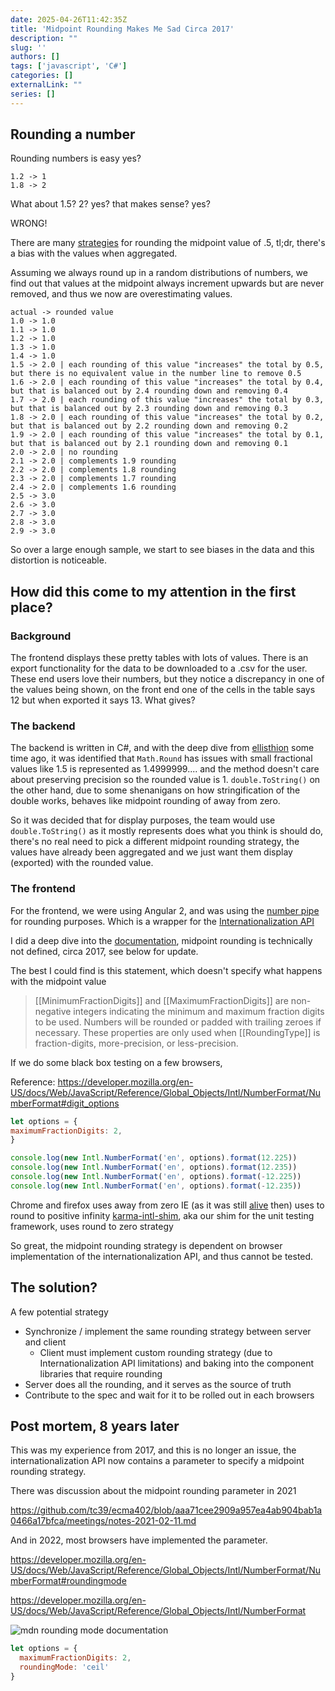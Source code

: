 ```yaml
--- 
date: 2025-04-26T11:42:35Z
title: 'Midpoint Rounding Makes Me Sad Circa 2017'
description: ""
slug: ''
authors: []
tags: ['javascript', 'C#']
categories: []
externalLink: ""
series: []
---
```



## Rounding a number

Rounding numbers is easy yes?

```text
1.2 -> 1
1.8 -> 2
```

What about 1.5? 2? yes? that makes sense? yes?

WRONG!

There are many [strategies](https://en.wikipedia.org/wiki/Rounding#Rounding_to_integer) for rounding the midpoint value of .5, tl;dr, there's a bias with the values when aggregated.

Assuming we always round up in a random distributions of numbers, we find out that values at the midpoint always increment upwards but are never removed, and thus we now are overestimating values.

```text
actual -> rounded value
1.0 -> 1.0
1.1 -> 1.0 
1.2 -> 1.0
1.3 -> 1.0
1.4 -> 1.0
1.5 -> 2.0 | each rounding of this value "increases" the total by 0.5, but there is no equivalent value in the number line to remove 0.5
1.6 -> 2.0 | each rounding of this value "increases" the total by 0.4, but that is balanced out by 2.4 rounding down and removing 0.4
1.7 -> 2.0 | each rounding of this value "increases" the total by 0.3, but that is balanced out by 2.3 rounding down and removing 0.3
1.8 -> 2.0 | each rounding of this value "increases" the total by 0.2, but that is balanced out by 2.2 rounding down and removing 0.2
1.9 -> 2.0 | each rounding of this value "increases" the total by 0.1, but that is balanced out by 2.1 rounding down and removing 0.1
2.0 -> 2.0 | no rounding
2.1 -> 2.0 | complements 1.9 rounding
2.2 -> 2.0 | complements 1.8 rounding
2.3 -> 2.0 | complements 1.7 rounding
2.4 -> 2.0 | complements 1.6 rounding
2.5 -> 3.0
2.6 -> 3.0
2.7 -> 3.0
2.8 -> 3.0
2.9 -> 3.0
```

So over a large enough sample, we start to see biases in the data and this distortion is noticeable.

## How did this come to my attention in the first place?

### Background

The frontend displays these pretty tables with lots of values. There is an export functionality for the data to be downloaded to a .csv for the user. These end users love their numbers, but they notice a discrepancy in one of the values being shown, on the front end one of the cells in the table says 12 but when exported it says 13. What gives?

### The backend

The backend is written in C#, and with the deep dive from [ellisthion](https://github.com/ellisthion) some time ago, it was identified that `Math.Round` has issues with small fractional values like 1.5 is represented as 1.4999999.... and the method doesn't care about preserving precision so the rounded value is 1. `double.ToString()` on the other hand, due to some shenanigans on how stringification of the double works, behaves like midpoint rounding of away from zero.

So it was decided that for display purposes, the team would use `double.ToString()` as it mostly represents does what you think is should do, there's no real need to pick a different midpoint rounding strategy, the values have already been aggregated and we just want them display (exported) with the rounded value.

### The frontend

For the frontend, we were using Angular 2, and was using the [number pipe](https://github.com/angular/angular/blob/ffe5c49c3ebb51d534a339e0d85a0aa7967923dc/modules/%40angular/common/src/pipes/number_pipe.ts#L52C10-L52C25) for rounding purposes. Which is a wrapper for the [Internationalization API](https://developer.mozilla.org/en-US/docs/Web/JavaScript/Reference/Global_Objects/Intl)

I did a deep dive into the [documentation](https://tc39.es/ecma402/#intl-object), midpoint rounding is technically not defined, circa 2017, see below for update.

The best I could find is this statement, which doesn't specify what happens with the midpoint value

> [[MinimumFractionDigits]] and [[MaximumFractionDigits]] are non-negative integers indicating the minimum and maximum fraction digits to be used. Numbers will be rounded or padded with trailing zeroes if necessary. These properties are only used when [[RoundingType]] is fraction-digits, more-precision, or less-precision.

If we do some black box testing on a few browsers,  

Reference: <https://developer.mozilla.org/en-US/docs/Web/JavaScript/Reference/Global_Objects/Intl/NumberFormat/NumberFormat#digit_options>

```javascript
let options = {
maximumFractionDigits: 2,
}

console.log(new Intl.NumberFormat('en', options).format(12.225))
console.log(new Intl.NumberFormat('en', options).format(12.235))
console.log(new Intl.NumberFormat('en', options).format(-12.225))
console.log(new Intl.NumberFormat('en', options).format(-12.235))
```

Chrome and firefox uses away from zero
IE (as it was still [alive](https://blogs.windows.com/windowsexperience/2022/06/15/internet-explorer-11-has-retired-and-is-officially-out-of-support-what-you-need-to-know/) then) uses to round to positive infinity
[karma-intl-shim](https://www.npmjs.com/package/karma-intl-shim), aka our shim for the unit testing framework, uses round to zero strategy

So great, the midpoint rounding strategy is dependent on browser implementation of the internationalization API, and thus cannot be tested.

## The solution?

A few potential strategy

- Synchronize / implement the same rounding strategy between server and client
  - Client must implement custom rounding strategy (due to Internationalization API limitations) and baking into the component libraries that require rounding
- Server does all the rounding, and it serves as the source of truth
- Contribute to the spec and wait for it to be rolled out in each browsers

## Post mortem, 8 years later

This was my experience from 2017, and this is no longer an issue, the internationalization API now contains a parameter to specify a midpoint rounding strategy.

There was discussion about the midpoint rounding parameter in 2021

<https://github.com/tc39/ecma402/blob/aaa71cee2909a957ea4ab904bab1a0466a17bfca/meetings/notes-2021-02-11.md>

And in 2022, most browsers have implemented the parameter.

<https://developer.mozilla.org/en-US/docs/Web/JavaScript/Reference/Global_Objects/Intl/NumberFormat/NumberFormat#roundingmode>

<https://developer.mozilla.org/en-US/docs/Web/JavaScript/Reference/Global_Objects/Intl/NumberFormat>

![mdn rounding mode documentation](../mdn-rounding-mode.png)

```javascript
let options = {
  maximumFractionDigits: 2,
  roundingMode: 'ceil'
}
```
